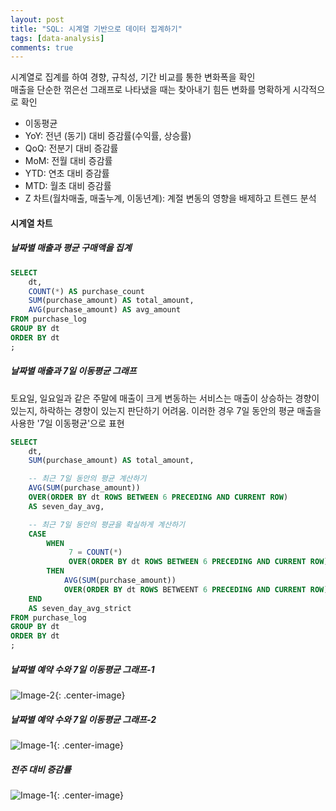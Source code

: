 ```yaml
---
layout: post
title: "SQL: 시계열 기반으로 데이터 집계하기"
tags: [data-analysis]
comments: true
---
```


시계열로 집계를 하여 경향, 규칙성, 기간 비교를 통한 변화폭을 확인  
매출을 단순한 꺾은선 그래프로 나타냈을 때는 찾아내기 힘든 변화를 명확하게 시각적으로 확인  

- 이동평균
- YoY: 전년 (동기) 대비 증감률(수익률, 상승률)
- QoQ: 전분기 대비 증감률
- MoM: 전월 대비 증감률
- YTD: 연초 대비 증감률
- MTD: 월초 대비 증감률
- Z 차트(월차매출, 매출누계, 이동년계): 계절 변동의 영향을 배제하고 트렌드 분석

#### 시계열 차트
##### 날짜별 매출과 평균 구매액을 집계
```sql
SELECT
    dt,
    COUNT(*) AS purchase_count
    SUM(purchase_amount) AS total_amount,
    AVG(purchase_amount) AS avg_amount
FROM purchase_log
GROUP BY dt
ORDER BY dt
;
```

##### 날짜별 매출과 7일 이동평균 그래프
토요일, 일요일과 같은 주말에 매출이 크게 변동하는 서비스는 매출이 상승하는 경향이 있는지, 하락하는 경향이 있는지 판단하기 어려움. 이러한 경우 7일 동안의 평균 매출을 사용한 '7일 이동평균'으로 표현


```sql
SELECT
    dt,
    SUM(purchase_amount) AS total_amount,

    -- 최근 7일 동안의 평균 계산하기
    AVG(SUM(purchase_amount))
    OVER(ORDER BY dt ROWS BETWEEN 6 PRECEDING AND CURRENT ROW)
    AS seven_day_avg,

    -- 최근 7일 동안의 평균을 확실하게 계산하기
    CASE
        WHEN
             7 = COUNT(*)
             OVER(ORDER BY dt ROWS BETWEEN 6 PRECEDING AND CURRENT ROW)
        THEN
            AVG(SUM(purchase_amount))
            OVER(ORDER BY dt ROWS BETWEENT 6 PRECEDING AND CURRENT ROW)
    END
    AS seven_day_avg_strict
FROM purchase_log
GROUP BY dt
ORDER BY dt
;
```

##### 날짜별 예약 수와 7일 이동평균 그래프-1
![Image-2](../images/2020-02-23-SQL-시계열기반집계-1.png){: .center-image}


##### 날짜별 예약 수와 7일 이동평균 그래프-2
![Image-1](../images/2020-02-23-SQL-시계열기반집계-2.png){: .center-image}

##### 전주 대비 증감률
![Image-1](../images/2020-02-23-SQL-시계열기반집계-3.png){: .center-image}

